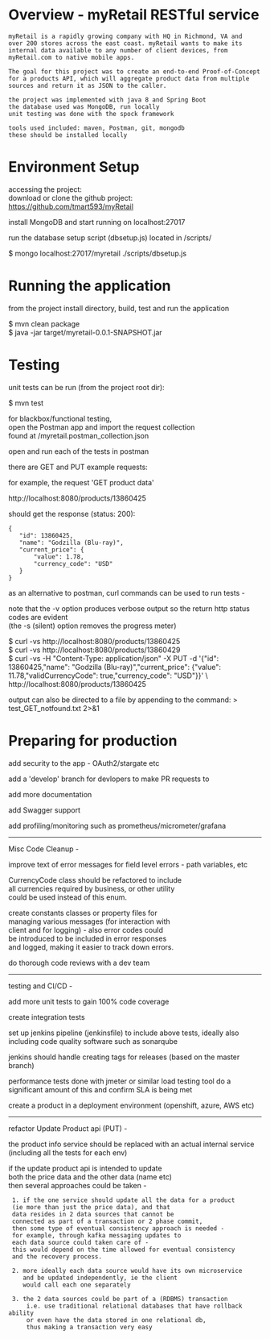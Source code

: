 

# Overview - myRetail RESTful service
```
myRetail is a rapidly growing company with HQ in Richmond, VA and 
over 200 stores across the east coast. myRetail wants to make its 
internal data available to any number of client devices, from 
myRetail.com to native mobile apps. 

The goal for this project was to create an end-to-end Proof-of-Concept 
for a products API, which will aggregate product data from multiple 
sources and return it as JSON to the caller. 

the project was implemented with java 8 and Spring Boot  
the database used was MongoDB, run locally  
unit testing was done with the spock framework  

tools used included: maven, Postman, git, mongodb  
these should be installed locally  
```

# Environment Setup

accessing the project:  
download or clone the github project:  
https://github.com/tmart593/myRetail  

install MongoDB and start running on localhost:27017  

run the database setup script (dbsetup.js) located in <project root dir>/scripts/  

$ mongo localhost:27017/myretail ./scripts/dbsetup.js  

  
  
# Running the application

from the project install directory, build, test and run the application  

$ mvn clean package  
$ java -jar target/myretail-0.0.1-SNAPSHOT.jar  

# Testing

unit tests can be run (from the project root dir):  

$ mvn test  

for blackbox/functional testing,  
open the Postman app and import the request collection  
found at <project root>/myretail.postman_collection.json  

open and run each of the tests in postman  

 there are GET and PUT example requests:
 
 for example, the request 'GET product data'  
 
 http://localhost:8080/products/13860425  
 
 should get the response  (status: 200):  
 ```
 {
    "id": 13860425,
    "name": "Godzilla (Blu-ray)",
    "current_price": {
        "value": 1.78,
        "currency_code": "USD"
    }
}
```
  

as an alternative to postman, curl commands can be used to run tests -  

note that the -v option produces verbose output so the 
return http status codes are evident   
(the -s (silent) option removes the progress meter)  

  $ curl -vs http://localhost:8080/products/13860425  
	$ curl -vs http://localhost:8080/products/13860429  
	$ curl -vs -H "Content-Type: application/json" -X PUT -d '{"id": 13860425,"name": "Godzilla (Blu-ray)","current_price": {"value": 11.78,"validCurrencyCode": true,"currency_code": "USD"}}' \  
	         http://localhost:8080/products/13860425  

output can also be directed to a file by appending to the command: > test_GET_notfound.txt 2>&1  



# Preparing for production 


add security to the app - OAuth2/stargate etc

add a 'develop' branch for devlopers to make PR requests to

add more documentation  

add Swagger support

add profiling/monitoring such as prometheus/micrometer/grafana

_____________________________________________________

Misc Code Cleanup -  

improve text of error messages for field level errors - path variables, etc

CurrencyCode class should be refactored to include  
all currencies required by business, or other utility  
could be used instead of this enum.

create constants classes or property files for  
managing various messages (for interaction with  
client and for logging) - also error codes could  
be introduced to be included in error responses  
and logged, making it easier to track down errors.  

do thorough code reviews with a dev team


__________________________________________________________

testing and CI/CD -

add more unit tests to gain 100% code coverage

create integration tests

set up jenkins pipeline (jenkinsfile) to include above tests, ideally also including
          code quality software such as sonarqube
          
jenkins should handle creating tags for releases (based on the master branch)
                   
performance tests done with jmeter or similar load testing tool
     do a significant amount of this and confirm SLA is being met

create a product in a deployment environment (openshift, azure, AWS etc)
___________________________________________________________

refactor Update Product api (PUT) - 


the product info service should be replaced with an actual internal service
(including all the tests for each env)

if the update product api is intended to update  
both the price data and the other data (name etc)  
then several approaches could be taken -  
     
     1. if the one service should update all the data for a product  
     (ie more than just the price data), and that  
     data resides in 2 data sources that cannot be  
     connected as part of a transaction or 2 phase commit,  
     then some type of eventual consistency approach is needed -  
     for example, through kafka messaging updates to   
     each data source could taken care of -  
     this would depend on the time allowed for eventual consistency  
     and the recovery process.  
     
     2. more ideally each data source would have its own microservice  
        and be updated independently, ie the client  
        would call each one separately  

     3. the 2 data sources could be part of a (RDBMS) transaction  
         i.e. use traditional relational databases that have rollback ability  
         or even have the data stored in one relational db,  
         thus making a transaction very easy  

          
  





